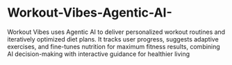 # Workout-Vibes-Agentic-AI-
Workout Vibes uses Agentic AI to deliver personalized workout routines and iteratively optimized diet plans. It tracks user progress, suggests adaptive exercises, and fine-tunes nutrition for maximum fitness results, combining AI decision-making with interactive guidance for healthier living
